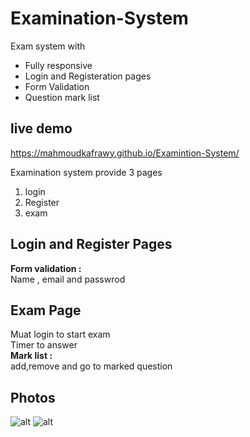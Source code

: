 # Examination-System
Exam system with
- Fully responsive
- Login and Registeration pages
- Form Validation
- Question mark list

## live demo
https://mahmoudkafrawy.github.io/Examintion-System/

Examination system provide 3 pages
1. login 
2. Register
3. exam

## Login and Register Pages
**Form validation :** <br>
Name , email and passwrod

## Exam Page
Muat login to start exam <br>
Timer to answer <br>
**Mark list :** <br>
add,remove and go to marked question

## Photos
![alt](https://www7.0zz0.com/2022/06/19/19/264187988.jpg)
![alt](https://www7.0zz0.com/2022/06/19/19/544778389.jpg)
